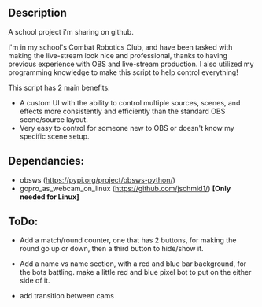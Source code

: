 
## Description

A school project i'm sharing on github.

I'm in my school's Combat Robotics Club, and have been tasked with making the live-stream look nice and professional, thanks to having previous experience with OBS and live-stream production. I also utilized my programming knowledge to make this script to help control everything!

This script has 2 main benefits:

+ A custom UI with the ability to control multiple sources, scenes, and effects more consistently and efficiently than the standard OBS scene/source layout.
+ Very easy to control for someone new to OBS or doesn't know my specific scene setup.

## Dependancies:
+ obsws (https://pypi.org/project/obsws-python/)
+ gopro_as_webcam_on_linux (https://github.com/jschmid1/) **[Only needed for Linux]**

## ToDo:

+ Add a match/round counter, one that has 2 buttons, for making the round go up or down, then a third button to hide/show it.

+ Add a name vs name section, with a red and blue bar background, for the bots battling. make a little red and blue pixel bot to put on the either side of it.

+ add transition between cams
